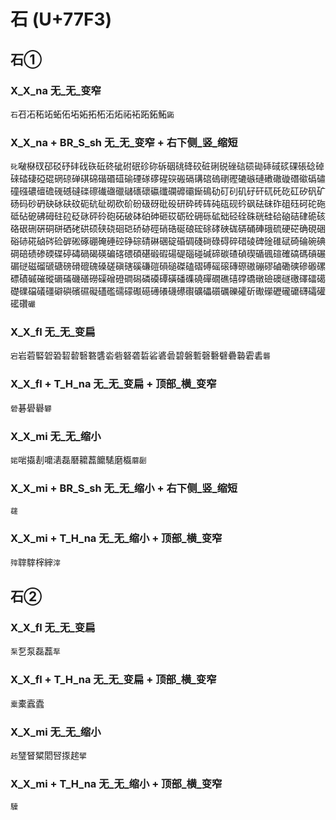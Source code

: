 # 石 (U+77F3)

## 石①

### X_X_na 无_无_变窄
`石`䂖㓈䄷䇉䖨佦坧妬拓柘沰炻祏袥跖鉐鮖`鼫`

### X_X_na + BR_S_sh 无_无_变窄 + 右下侧_竖_缩短
`䂗`㗞㮟䂘䂙䂚䂛䂜䂝䂠䂡䂢䂣䂤䂥䂦䂧䂨䂩䂪䂫䂭䂯䂰䂱䂳䂴䂵䂶䂷䂸䂹䂺䂻䂼䂽䂾䂿䃀䃁䃂䃃䃄䃅䃆䃇䃈䃉䃊䃋䃌䃍䃎䃏䃐䃑䃒䃓䃔䃖䃗䃘䃙䃚䃛䃝䃟䃠䃡䃢䃣䃤䃥䃨䃩䃪䃫䃬䃭䃮䃯䃰䃱䃲䃳䃴䃵䃶䃷䃸䃹䃺䃻䤺䲽劯矴矵矶矷矸矹矺矻矼矽矾矿砀码砂砃砄砅砆砇砈砊砋砌砍砎砏砐砑砒砓研砕砖砗砘砙砚砛砜砝砞砟砠砡砢砣砤砥砧砨砩砪砫砬砭砯砰砱砲砳破砵砶砷砸砹砺砼砽砾砿础硁硂硃硄硅硆硇硈硉硊硋硌硍硎硏硐硑硒硓硔硕硖硗硘硙硚硛硜硝硞硟硠硡硢硣硤硥硦硧硨硪硫硬硭确硯硱硲硳硴硵硶硷硸硹硺硼硽硾硿碀碂碃碄碅碇碈碉碊碋碌碍碎碏碐碑碒碓碔碕碖碗碘碙碚碛碜碝碟碠碡碢碣碤碥碦碨碩碪碫碬碭碮碯碰碱碲碳碴碵碶碷碸碹確碻碼碽碾碿磀磁磂磃磄磅磆磇磈磉磋磌磍磎磏磑磒磓磔磕磖磗磘磙磚磜磝磞磟磠磡磢磣磤磥磦磧磩磪磫磭磮磯磰磱磲磳磴磵磶磷磸磹磺磻磼磽磾礀礁礂礃礄礅礆礇礈礉礋礌礍礎礏礑礒礓礔礖礗礘礙礚礛礝礞礟礠礡礢礣礤礥礦礧礩礪礫礭斫礮礯礰礲礳礴礵礶礷礸`礹`

### X_X_fl 无_无_变扁
`宕`岩菪硻䂟䂬䂮䂲䃜䃦䃧沯砦砮砻硩硰碆碞碧磐磛磬礊礕礨䃞雼砉`礱`

### X_X_fl + T_H_na 无_无_变扁 + 顶部_横_变窄
`䃕`碁礐礜`礬`

### X_X_mi 无_无_缩小 
`㛧`啱㩡剨嚰湱磊磿耱藞饝騞磨㰁`蘑㔏`

### X_X_mi + BR_S_sh 无_无_缩小 + 右下侧_竖_缩短
`䕢`

### X_X_mi + T_H_na 无_无_缩小 + 顶部_横_变窄
`㱰`䏁䮨榟縡`滓`

## 石②

### X_X_fl 无_无_变扁
`䂞`乭泵磊藞`㸴`

### X_X_fl + T_H_na 无_无_变扁 + 顶部_横_变窄
`槖`橐蠧蠹

### X_X_mi 无_无_缩小
`䞠`㻹䀾䊙䦒唘揼趤`揅`

### X_X_mi + T_H_na 无_无_缩小 + 顶部_横_变窄
`驝`